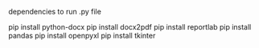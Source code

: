 dependencies to run .py file

pip install python-docx
pip install docx2pdf
pip install reportlab
pip install pandas
pip install openpyxl
pip install tkinter

